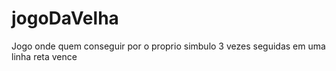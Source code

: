 # jogoDaVelha
 Jogo onde quem conseguir por o proprio simbulo 3 vezes seguidas em uma linha reta vence

